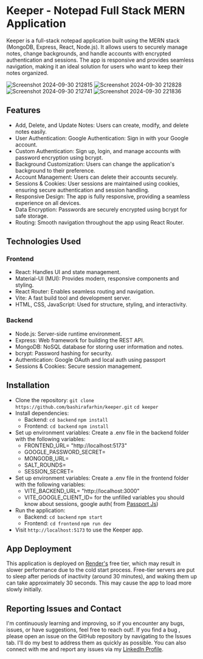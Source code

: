 # Keeper - Notepad Full Stack MERN Application
Keeper is a full-stack notepad application built using the MERN stack (MongoDB, Express, React, Node.js). It allows users to securely manage notes, change backgrounds, and handle accounts with encrypted authentication and sessions. The app is responsive and provides seamless navigation, making it an ideal solution for users who want to keep their notes organized.

![Screenshot 2024-09-30 212815](https://github.com/user-attachments/assets/5cb0572b-430a-419c-bc6e-45bfd157c433) ![Screenshot 2024-09-30 212828](https://github.com/user-attachments/assets/483cb1d9-bd8c-41e6-8c2c-aa349bf7576d) ![Screenshot 2024-09-30 212741](https://github.com/user-attachments/assets/6e649a2e-158c-4ff5-882d-45f3ac1b1ac6) ![Screenshot 2024-09-30 221836](https://github.com/user-attachments/assets/2eb542c7-87d0-46f0-82af-27e8aea50684)

## Features
 * Add, Delete, and Update Notes: Users can create, modify, and delete notes easily.
 * User Authentication: Google Authentication: Sign in with your Google account.
 * Custom Authentication: Sign up, login, and manage accounts with password encryption using bcrypt.
 * Background Customization: Users can change the application's background to their preference.
 * Account Management: Users can delete their accounts securely.
 * Sessions & Cookies: User sessions are maintained using cookies, ensuring secure authentication and session handling.
 * Responsive Design: The app is fully responsive, providing a seamless experience on all devices.
 * Data Encryption: Passwords are securely encrypted using bcrypt for safe storage.
 * Routing: Smooth navigation throughout the app using React Router.

## Technologies Used
### Frontend
 * React: Handles UI and state management.
 * Material-UI (MUI): Provides modern, responsive components and styling.
 * React Router: Enables seamless routing and navigation.
 * Vite: A fast build tool and development server.
 * HTML, CSS, JavaScript: Used for structure, styling, and interactivity.
### Backend
 * Node.js: Server-side runtime environment.
 * Express: Web framework for building the REST API.
 * MongoDB: NoSQL database for storing user information and notes.
 * bcrypt: Password hashing for security.
 * Authentication: Google OAuth and local auth using passport
 * Sessions & Cookies: Secure session management.

## Installation
 * Clone the repository:
    `git clone https://github.com/bashirafarhin/keeper.git`
    `cd keeper`
 * Install dependencies:
    * Backend:
      `cd backend`
      `npm install`
   * Frontend:
      `cd backend`
      `npm install`
* Set up environment variables: Create a .env file in the backend folder with the following variables:
  * FRONTEND_URL= "http://localhost:5173"
  * GOOGLE_PASSWORD_SECRET=
  * MONGODB_URL=
  * SALT_ROUNDS=
  * SESSION_SECRET=
* Set up environment variables: Create a .env file in the frontend folder with the following variables:
  * VITE_BACKEND_URL= "http://localhost:3000"
  * VITE_GOOGLE_CLIENT_ID=
for the unfilled variables you should know about sessions, google auth( from [Passport Js](https://www.passportjs.org/))
* Run the application:
   * Backend:
     `cd backend`
     `npm start`
   * Frontend:
     `cd frontend`
     `npm run dev`
* Visit `http://localhost:5173` to use the Keeper app.

## App Deployment

This application is deployed on [Render's](https://render.com/) free tier, which may result in slower performance due to the cold start process. Free-tier servers are put to sleep after periods of inactivity (around 30 minutes), and waking them up can take approximately 30 seconds. This may cause the app to load more slowly initially.

## Reporting Issues and Contact

I'm continuously learning and improving, so if you encounter any bugs, issues, or have suggestions, feel free to reach out!.
If you find a bug , please open an issue on the GitHub repository by navigating to the Issues tab. I'll do my best to address them as quickly as possible.
You can also connect with me and report any issues via my [LinkedIn Profile](https://www.linkedin.com/in/bashira-farhin-62603822b/).
